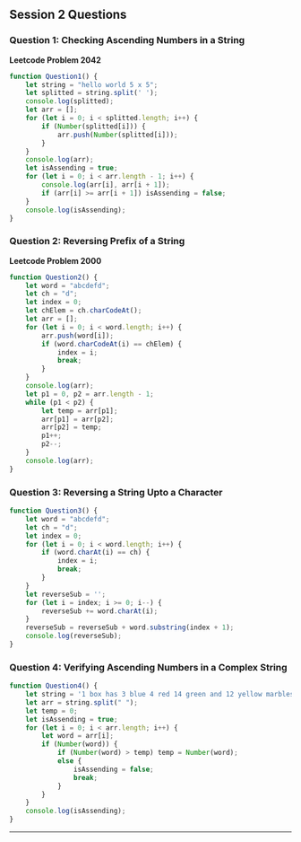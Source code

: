 ## **Session 2 Questions**

### **Question 1: Checking Ascending Numbers in a String**
**Leetcode Problem 2042**
```javascript
function Question1() {
    let string = "hello world 5 x 5";
    let splitted = string.split(' ');
    console.log(splitted);
    let arr = [];
    for (let i = 0; i < splitted.length; i++) {
        if (Number(splitted[i])) {
            arr.push(Number(splitted[i]));
        }
    }
    console.log(arr);
    let isAssending = true;
    for (let i = 0; i < arr.length - 1; i++) {
        console.log(arr[i], arr[i + 1]);
        if (arr[i] >= arr[i + 1]) isAssending = false;
    }
    console.log(isAssending);
}
```

### **Question 2: Reversing Prefix of a String**
**Leetcode Problem 2000**
```javascript
function Question2() {
    let word = "abcdefd";
    let ch = "d";
    let index = 0;
    let chElem = ch.charCodeAt();
    let arr = [];
    for (let i = 0; i < word.length; i++) {
        arr.push(word[i]);
        if (word.charCodeAt(i) == chElem) {
            index = i;
            break;
        }
    }
    console.log(arr);
    let p1 = 0, p2 = arr.length - 1;
    while (p1 < p2) {
        let temp = arr[p1];
        arr[p1] = arr[p2];
        arr[p2] = temp;
        p1++;
        p2--;
    }
    console.log(arr);
}
```

### **Question 3: Reversing a String Upto a Character**
```javascript
function Question3() {
    let word = "abcdefd";
    let ch = "d";
    let index = 0;
    for (let i = 0; i < word.length; i++) {
        if (word.charAt(i) == ch) {
            index = i;
            break;
        }
    }
    let reverseSub = '';
    for (let i = index; i >= 0; i--) {
        reverseSub += word.charAt(i);
    }
    reverseSub = reverseSub + word.substring(index + 1);
    console.log(reverseSub);
}
```

### **Question 4: Verifying Ascending Numbers in a Complex String**
```javascript
function Question4() {
    let string = '1 box has 3 blue 4 red 14 green and 12 yellow marbles';
    let arr = string.split(" ");
    let temp = 0;
    let isAssending = true;
    for (let i = 0; i < arr.length; i++) {
        let word = arr[i];
        if (Number(word)) {
            if (Number(word) > temp) temp = Number(word);
            else {
                isAssending = false;
                break;
            }
        }
    }
    console.log(isAssending);
}
```

---
